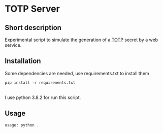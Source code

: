 # TOTP Server

## Short description
Experimental script to simulate the generation of a [TOTP](https://en.wikipedia.org/wiki/Time-based_One-time_Password_algorithm) secret by a web service.

## Installation
Some dependencies are needed, use requirements.txt to install them
```
pip install -r requirements.txt
```
  \
I use python 3.8.2 for run this script.

## Usage
```
usage: python .
```
